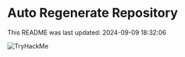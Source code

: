 # Auto Regenerate Repository

This README was last updated: 2024-09-09 18:32:06

 ![TryHackMe](https://tryhackme.com/badge/533634)